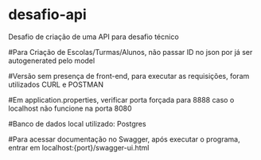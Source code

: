 # desafio-api
Desafio de criação de uma API para desafio técnico

#Para Criação de Escolas/Turmas/Alunos, não passar ID no json por já ser autogenerated pelo model

#Versão sem presença de front-end, para executar as requisições, foram utilizados CURL e POSTMAN

#Em application.properties, verificar porta forçada para 8888 caso o localhost não funcione na porta 8080

#Banco de dados local utilizado: Postgres

#Para acessar documentação no Swagger, após executar o programa, entrar em localhost:{port}/swagger-ui.html



